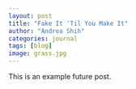 ```yaml
---
layout: post
title: "Fake It 'Til You Make It"
author: "Andrea Shih"
categories: journal
tags: [blog]
image: grass.jpg
---
```


This is an example future post.
&nbsp;

